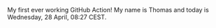 My first ever working GitHub Action!
My name is Thomas and today is Wednesday, 28 April, 08:27 CEST. 
